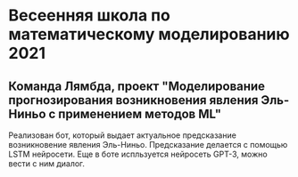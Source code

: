 # Весеенняя школа по математическому моделированию 2021
## Команда Лямбда, проект "Моделирование прогнозирования возникновения явления Эль-Ниньо с применением методов ML"

Реализован бот, который выдает актуальное предсказание возникновение явления Эль-Ниньо. Предсказание делается с помощью LSTM нейросети.
Еще в боте испльзуется нейросеть GPT-3, можно вести с ним диалог.
